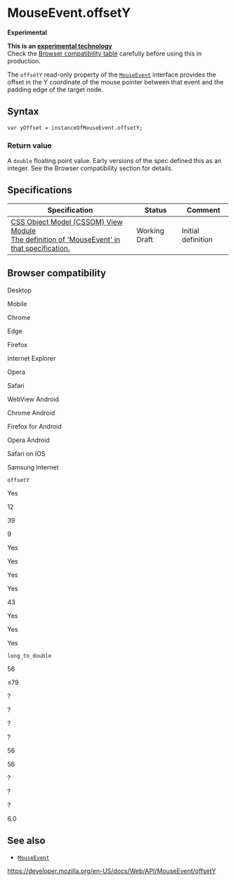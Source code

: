 # MouseEvent.offsetY

**Experimental**

**This is an [experimental technology](https://developer.mozilla.org/en-US/docs/MDN/Guidelines/Conventions_definitions#experimental)**  
Check the [Browser compatibility table](#browser_compatibility) carefully before using this in production.

The `offsetY` read-only property of the [`MouseEvent`](../mouseevent) interface provides the offset in the Y coordinate of the mouse pointer between that event and the padding edge of the target node.

## Syntax

    var yOffset = instanceOfMouseEvent.offsetY;

### Return value

A `double` floating point value. Early versions of the spec defined this as an integer. See the Browser compatibility section for details.

## Specifications

<table><thead><tr class="header"><th>Specification</th><th>Status</th><th>Comment</th></tr></thead><tbody><tr class="odd"><td><a href="https://drafts.csswg.org/cssom-view/#dom-mouseevent-offsety">CSS Object Model (CSSOM) View Module<br />
<span class="small">The definition of 'MouseEvent' in that specification.</span></a></td><td><span class="spec-wd">Working Draft</span></td><td>Initial definition</td></tr></tbody></table>

## Browser compatibility

Desktop

Mobile

Chrome

Edge

Firefox

Internet Explorer

Opera

Safari

WebView Android

Chrome Android

Firefox for Android

Opera Android

Safari on IOS

Samsung Internet

`offsetY`

Yes

12

39

9

Yes

Yes

Yes

Yes

43

Yes

Yes

Yes

`long_to_double`

56

≤79

?

?

?

?

56

56

?

?

?

6.0

## See also

- [`MouseEvent`](../mouseevent)

<a href="https://developer.mozilla.org/en-US/docs/Web/API/MouseEvent/offsetY" class="_attribution-link">https://developer.mozilla.org/en-US/docs/Web/API/MouseEvent/offsetY</a>
